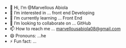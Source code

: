 - 👋 Hi, I’m @Marvellous Abiola 
- 👀 I’m interested in ... front end Developing
- 🌱 I’m currently learning ... Front End 
- 💞️ I’m looking to collaborate on ... GitHub 
- 📫 How to reach me ... marvellousabiola08@gmail.com
- 😄 Pronouns: ...he
- ⚡ Fun fact: ...

<!---
Marvellousabio/Marvellousabio is a ✨ special ✨ repository because its `README.md` (this file) appears on your GitHub profile.
You can click the Preview link to take a look at your changes.
--->

